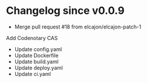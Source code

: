 # Changelog since v0.0.9
- Merge pull request #18 from elcajon/elcajon-patch-1

Add Codenotary CAS 
- Update config.yaml 
- Update Dockerfile 
- Update build.yaml 
- Update deploy.yaml 
- Update ci.yaml 
